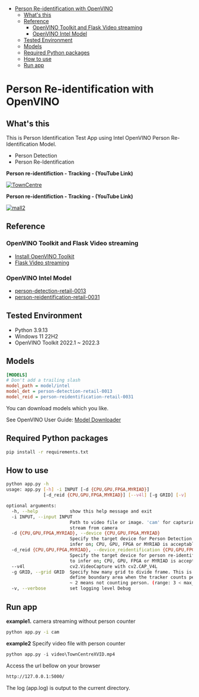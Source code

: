 <!-- TOC -->

- [Person Re-identification with OpenVINO](#person-re-identification-with-openvino)
  - [What's this](#whats-this)
  - [Reference](#reference)
    - [OpenVINO Toolkit and Flask Video streaming](#openvino-toolkit-and-flask-video-streaming)
    - [OpenVINO Intel Model](#openvino-intel-model)
  - [Tested Environment](#tested-environment)
  - [Models](#models)
  - [Required Python packages](#required-python-packages)
  - [How to use](#how-to-use)
  - [Run app](#run-app)

<!-- /TOC -->

# Person Re-identification with OpenVINO

## What's this

This is Person Identification Test App using Intel OpenVINO Person Re-Identification Model.

* Person Detection
* Person Re-Identification

**Person re-identifiction - Tracking - (YouTube Link)**

<a href="https://youtu.be/mu_8jFkjRFk">
<img src="https://raw.githubusercontent.com/wiki/kodamap/person_reidentification/images/TownCentre.gif" alt="TownCentre" width="%" height="auto"></a>

**Person re-identifiction - Tracking - (YouTube Link)**

<a href="https://youtu.be/j0AXqqnYZaY">
<img src="https://raw.githubusercontent.com/wiki/kodamap/person_reidentification/images/mall2.gif" alt="mall2" width="%" height="auto"></a>


## Reference

### OpenVINO Toolkit and Flask Video streaming

* [Install OpenVINO Toolkit](https://docs.openvinotoolkit.org/latest/index.html)
* [Flask Video streaming](https://github.com/miguelgrinberg/flask-video-streaming)

### OpenVINO Intel Model

* [person-detection-retail-0013](https://github.com/openvinotoolkit/open_model_zoo/blob/master/models/intel/person-detection-retail-0013/description/person-detection-retail-0013.md)
* [person-reidentification-retail-0031](https://github.com/openvinotoolkit/open_model_zoo/blob/2020.3/models/intel/person-reidentification-retail-0031/description/person-reidentification-retail-0031.md)


## Tested Environment

- Python 3.9.13
- Windows 11 22H2
- OpenVINO Toolkit 2022.1 ~ 2022.3

[^1]: openvino.inference_engine version openvino_2020.1.033 or above build does not need cpu extension.
      https://community.intel.com/t5/Intel-Distribution-of-OpenVINO/CPU-extension-file-missing/m-p/1177716
      
## Models

```ini
[MODELS]
# Don't add a trailing slash
model_path = model/intel
model_det = person-detection-retail-0013
model_reid = person-reidentification-retail-0031
```

You can download models which you like.

See OpenVINO User Guide: [Model Downloader](https://docs.openvino.ai/2021.4/openvino_docs_IE_DG_Tools_Model_Downloader.html)


## Required Python packages

```sh
pip install -r requirements.txt
```

## How to use

```sh
python app.py -h
usage: app.py [-h] -i INPUT [-d {CPU,GPU,FPGA,MYRIAD}]
              [-d_reid {CPU,GPU,FPGA,MYRIAD}] [--v4l] [-g GRID] [-v]

optional arguments:
  -h, --help            show this help message and exit
  -i INPUT, --input INPUT
                        Path to video file or image. 'cam' for capturing video
                        stream from camera
  -d {CPU,GPU,FPGA,MYRIAD}, --device {CPU,GPU,FPGA,MYRIAD}
                        Specify the target device for Person Detection to
                        infer on; CPU, GPU, FPGA or MYRIAD is acceptable.
  -d_reid {CPU,GPU,FPGA,MYRIAD}, --device_reidentification {CPU,GPU,FPGA,MYRIAD}
                        Specify the target device for person re-identificaiton
                        to infer on; CPU, GPU, FPGA or MYRIAD is acceptable.
  --v4l                 cv2.VideoCapture with cv2.CAP_V4L
  -g GRID, --grid GRID  Specify how many grid to divide frame. This is used to
                        define boundary area when the tracker counts person. 0
                        ~ 2 means not counting person. (range: 3 < max_grid)
  -v, --verbose         set logging level Debug
```


## Run app

**example1.** camera streaming without person counter 

```sh
python app.py -i cam
```

**example2** Specify video file with person counter

```py
python app.py -i video\TownCentreXVID.mp4
```


Access the url bellow on your browser

```txt
http://127.0.0.1:5000/
```

The log (app.log) is output to the current directory.